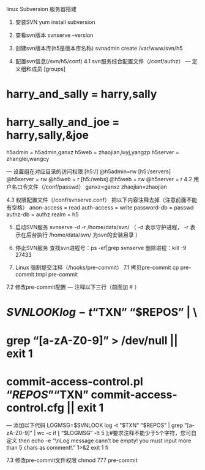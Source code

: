 linux Subversion 服务器搭建

1. 安装SVN
yum install subversion

2. 查看svn版本
svnserve –version

3. 创建svn版本库(h5是版本库名称)
svnadmin create /var/www/svn/h5

4. 配置svn信息(/svn/h5/conf)
4.1 svn服务综合配置文件（/conf/authz）
— 定义组和成员
[groups]
# harry_and_sally = harry,sally
# harry_sally_and_joe = harry,sally,&joe
h5admin = h5admin,ganxz
h5web = zhaojian,luyj,yangzp
h5server = zhanglei,wangcy

— 设置组在对应目录的访问权限
[h5:/]
@h5admin=rw
[h5:/servers]
@h5server = rw
@h5web = r
[h5:/webs]
@h5web = rw
@h5server = r
4.2 用户名口令文件（/conf/passwd）
ganxz=ganxz
zhaojian=zhaojian

4.3 权限配置文件（/conf/svnserve.conf）
把以下内容注释去掉（注意前面不能有空格）
anon-access = read
auth-access = write
password-db = passwd
authz-db = authz
realm = h5

5. 启动SVN服务
svnserve -d -r /home/data/svn/ （ -d 表示守护进程， -r 表示在后台执行 /home/data/svn/ 为svn的安装目录 ）

6. 停止SVN服务
查找svn进程号：ps -ef|grep svnserve
删除进程：kill -9 27433

7. Linux 强制提交注释（/hooks/pre-commit）
7.1 拷贝pre-commit
cp pre-commit.tmpl pre-commit

7.2 修改pre-commit配置
— 注释以下三行（前面加 # ）
# $SVNLOOK log -t “$TXN” “$REPOS” | \
# grep “[a-zA-Z0-9]” > /dev/null || exit 1
# commit-access-control.pl “$REPOS” “$TXN” commit-access-control.cfg || exit 1

— 添加以下代码
LOGMSG=$SVNLOOK log -t "$TXN" "$REPOS" | grep "[a-zA-Z0-9]" | wc -c
if [ “$LOGMSG” -lt 5 ];#要求注释不能少于5个字符，您可自定义
then
echo -e “\nLog message cann’t be empty! you must input more than 5 chars as comment!.” 1>&2
exit 1
fi

7.3 修改pre-commit文件权限
chmod 777 pre-commit